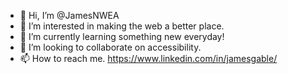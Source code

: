 - 👋 Hi, I’m @JamesNWEA
- 👀 I’m interested in making the web a better place.
- 🌱 I’m currently learning something new everyday! 
- 💞️ I’m looking to collaborate on accessibility.
- 📫 How to reach me. https://www.linkedin.com/in/jamesgable/

<!---
JamesNWEA/JamesNWEA is a ✨ special ✨ repository because its `README.md` (this file) appears on your GitHub profile.
You can click the Preview link to take a look at your changes.
--->
